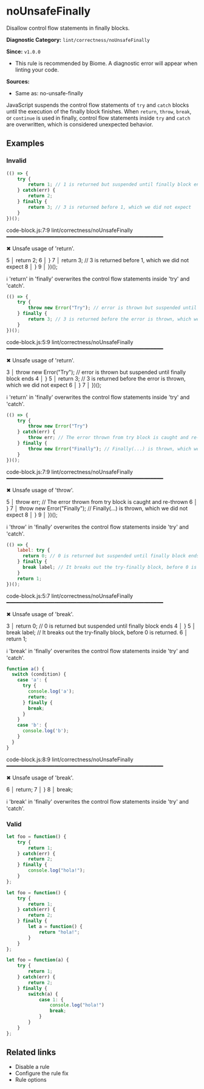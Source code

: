 # noUnsafeFinally

Disallow control flow statements in finally blocks.

**Diagnostic Category:** `lint/correctness/noUnsafeFinally`

**Since:** `v1.0.0`

- This rule is recommended by Biome. A diagnostic error will appear when linting your code.

**Sources:** 
- Same as: no-unsafe-finally

JavaScript suspends the control flow statements of `try` and `catch` blocks until the execution of the finally block finishes. When `return`, `throw`, `break`, or `continue` is used in finally, control flow statements inside `try` and `catch` are overwritten, which is considered unexpected behavior.

## Examples

### Invalid

```js
(() => {
    try {
        return 1; // 1 is returned but suspended until finally block ends
    } catch(err) {
        return 2;
    } finally {
        return 3; // 3 is returned before 1, which we did not expect
    }
})();
```

code-block.js:7:9 lint/correctness/noUnsafeFinally ━━━━━━━━━━━━━━━━━━━━━━━━━━━━━━━━━━━━━━━━━━━━━━━━━

✖ Unsafe usage of 'return'.

5 │ return 2;
6 │ }
7 │ return 3; // 3 is returned before 1, which we did not expect
8 │ }
9 │ })();

ℹ 'return' in 'finally' overwrites the control flow statements inside 'try' and 'catch'.

```js
(() => {
    try {
        throw new Error("Try"); // error is thrown but suspended until finally block ends
    } finally {
        return 3; // 3 is returned before the error is thrown, which we did not expect
    }
})();
```

code-block.js:5:9 lint/correctness/noUnsafeFinally ━━━━━━━━━━━━━━━━━━━━━━━━━━━━━━━━━━━━━━━━━━━━━━━━━

✖ Unsafe usage of 'return'.

3 │ throw new Error("Try"); // error is thrown but suspended until finally block ends
4 │ }
5 │ return 3; // 3 is returned before the error is thrown, which we did not expect
6 │ }
7 │ })();

ℹ 'return' in 'finally' overwrites the control flow statements inside 'try' and 'catch'.

```js
(() => {
    try {
        throw new Error("Try")
    } catch(err) {
        throw err; // The error thrown from try block is caught and re-thrown
    } finally {
        throw new Error("Finally"); // Finally(...) is thrown, which we did not expect
    }
})();
```

code-block.js:7:9 lint/correctness/noUnsafeFinally ━━━━━━━━━━━━━━━━━━━━━━━━━━━━━━━━━━━━━━━━━━━━━━━━━

✖ Unsafe usage of 'throw'.

5 │ throw err; // The error thrown from try block is caught and re-thrown
6 │ }
7 │ throw new Error("Finally"); // Finally(...) is thrown, which we did not expect
8 │ }
9 │ })();

ℹ 'throw' in 'finally' overwrites the control flow statements inside 'try' and 'catch'.

```js
(() => {
    label: try {
      return 0; // 0 is returned but suspended until finally block ends
    } finally {
      break label; // It breaks out the try-finally block, before 0 is returned.
    }
    return 1;
})();
```

code-block.js:5:7 lint/correctness/noUnsafeFinally ━━━━━━━━━━━━━━━━━━━━━━━━━━━━━━━━━━━━━━━━━━━━━━━━━

✖ Unsafe usage of 'break'.

3 │ return 0; // 0 is returned but suspended until finally block ends
4 │ }
5 │ break label; // It breaks out the try-finally block, before 0 is returned.
6 │ return 1;

ℹ 'break' in 'finally' overwrites the control flow statements inside 'try' and 'catch'.

```js
function a() {
  switch (condition) {
    case 'a': {
      try {
        console.log('a');
        return;
      } finally {
        break;
      }
    }
    case 'b': {
      console.log('b');
    }
  }
}
```

code-block.js:8:9 lint/correctness/noUnsafeFinally ━━━━━━━━━━━━━━━━━━━━━━━━━━━━━━━━━━━━━━━━━━━━━━━━━

✖ Unsafe usage of 'break'.

6 │ return;
7 │ }
8 │ break;

ℹ 'break' in 'finally' overwrites the control flow statements inside 'try' and 'catch'.

### Valid

```js
let foo = function() {
    try {
        return 1;
    } catch(err) {
        return 2;
    } finally {
        console.log("hola!");
    }
};
```

```js
let foo = function() {
    try {
        return 1;
    } catch(err) {
        return 2;
    } finally {
        let a = function() {
            return "hola!";
        }
    }
};
```

```js
let foo = function(a) {
    try {
        return 1;
    } catch(err) {
        return 2;
    } finally {
        switch(a) {
            case 1: {
                console.log("hola!")
                break;
            }
        }
    }
};
```

## Related links

- Disable a rule
- Configure the rule fix
- Rule options
